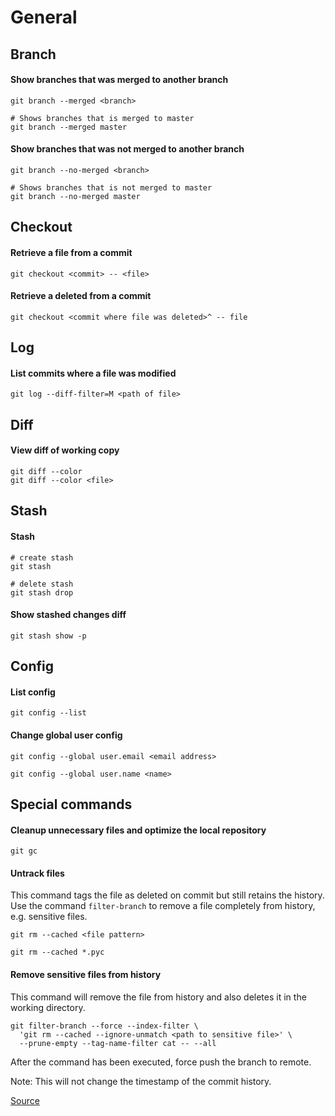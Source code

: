 # General

## Branch

#### Show branches that was merged to another branch

    git branch --merged <branch>

    # Shows branches that is merged to master
    git branch --merged master

#### Show branches that was not merged to another branch

    git branch --no-merged <branch>

    # Shows branches that is not merged to master
    git branch --no-merged master

## Checkout

#### Retrieve a file from a commit

    git checkout <commit> -- <file>

#### Retrieve a deleted from a commit

    git checkout <commit where file was deleted>^ -- file

## Log

#### List commits where a file was modified

    git log --diff-filter=M <path of file>

## Diff

#### View diff of working copy

    git diff --color
    git diff --color <file>

## Stash

#### Stash

    # create stash
    git stash

    # delete stash
    git stash drop

#### Show stashed changes diff

    git stash show -p

## Config

#### List config

    git config --list

#### Change global user config

    git config --global user.email <email address>

    git config --global user.name <name>

## Special commands

#### Cleanup unnecessary files and optimize the local repository

    git gc

#### Untrack files

This command tags the file as deleted on commit but still retains the history. Use the command `filter-branch` to remove a file completely from history, e.g. sensitive files.

    git rm --cached <file pattern>

    git rm --cached *.pyc

#### Remove sensitive files from history

This command will remove the file from history and also deletes it in the working directory.

    git filter-branch --force --index-filter \
      'git rm --cached --ignore-unmatch <path to sensitive file>' \
      --prune-empty --tag-name-filter cat -- --all

After the command has been executed, force push the branch to remote.

Note: This will not change the timestamp of the commit history.

[Source](https://help.github.com/articles/removing-sensitive-data-from-a-repository/#using-filter-branch)
